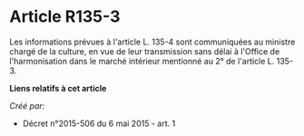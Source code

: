 # Article R135-3

Les informations prévues à l'article L. 135-4 sont communiquées au ministre chargé de la culture, en vue de leur transmission
sans délai à l'Office de l'harmonisation dans le marché intérieur mentionné au 2° de l'article L. 135-3.

**Liens relatifs à cet article**

_Créé par_:

  - Décret n°2015-506 du 6 mai 2015 - art. 1
